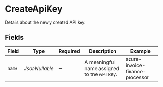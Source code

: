 # CreateApiKey

Details about the newly created API key.


## Fields

| Field                                      | Type                                       | Required                                   | Description                                | Example                                    |
| ------------------------------------------ | ------------------------------------------ | ------------------------------------------ | ------------------------------------------ | ------------------------------------------ |
| `name`                                     | *JsonNullable<String>*                     | :heavy_minus_sign:                         | A meaningful name assigned to the API key. | azure-invoice-finance-processor            |